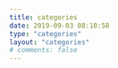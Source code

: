 ```yaml
---
title: categories
date: 2019-09-03 08:10:58
type: "categories"
layout: "categories"
# comments: false
---
```

